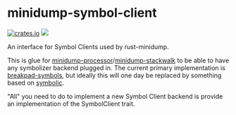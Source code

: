 # minidump-symbol-client

[![crates.io](https://img.shields.io/crates/v/minidump-symbol-client.svg)](https://crates.io/crates/minidump-symbol-client) [![](https://docs.rs/minidump-symbol-client/badge.svg)](https://docs.rs/minidump-symbol-client)

An interface for Symbol Clients used by rust-minidump.

This is glue for [minidump-processor](https://docs.rs/minidump-processor/latest/minidump-processor/)/[minidump-stackwalk](https://docs.rs/minidump-stackwalk/latest/minidump-stackwalk/) to be able to have any symbolizer backend plugged in. The current primary implementation is [breakpad-symbols](https://docs.rs/breakpad-symbols/latest/breakpad-symbols/), but ideally this will one day be replaced by something based on [symbolic](https://docs.rs/symbolic/latest/symbolic/).

"All" you need to do to implement a new Symbol Client backend is provide an implementation of the SymbolClient trait.
